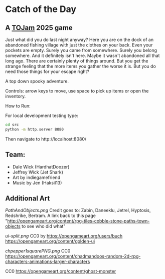 # Catch of the Day

## A [TOJam](https://www.tojam.ca/) 2025 game

Just what did you do last night anyway?  Here you are on the dock of an abandoned
fishing village with just the clothes on your back.  Even your pockets are empty.
Surely you came from somewhere.  Surely you belong somewhere.  And it definitely 
isn't here.  Maybe it wasn't abandoned all that long ago.  There are certainly plenty
of things around.  But you get the strange feeling that the more items you gather
the worse it is.  But you do need those things for your escape right?

A top down spooky adventure.

Controls: arrow keys to move, use space to pick up items or open the inventory.

How to Run:

For local development testing type:

```bash
cd src
python -m http.server 8080
```

Then navigate to http://localhost:8080/

## Team:
- Dale Wick (HardhatDoozer)
- Jeffrey Wick (Jet Shark)
- Art by indiegamefriend
- Music by Jen (Haksil13)


## Additional Art

*PathAndObjects.png*
Credit goes to: Zabin, Daneeklu, Jetrel, Hyptosis, Redshrike, Bertram. A link back to this page "http://opengameart.org/content/rpg-tiles-cobble-stone-paths-town-objects to see who did what"

*ui-split.png*
CC0 by https://opengameart.org/users/buch
https://opengameart.org/content/golden-ui

*chpepper1squarePNG.png*
CC0 https://opengameart.org/content/chadmandoos-random-2d-rpg-characters-animations-larger-characters


CC0 https://opengameart.org/content/ghost-monster